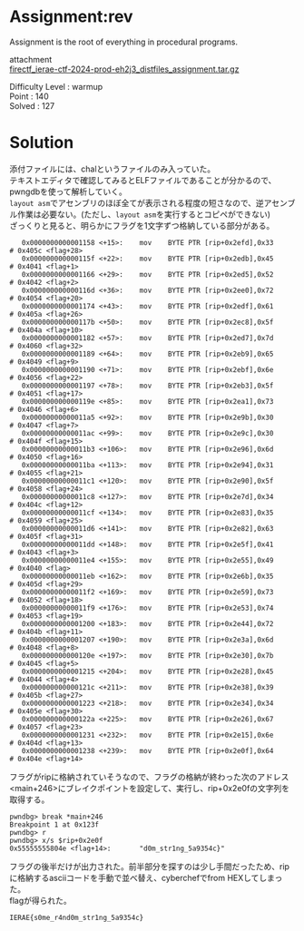 # Assignment:rev

Assignment is the root of everything in procedural programs.

attachment\
[firectf_ierae-ctf-2024-prod-eh2j3_distfiles_assignment.tar.gz](https://github.com/colza12/ctf_writeup/blob/main/IERAE%20CTF%202024/rev/Assignment/firectf_ierae-ctf-2024-prod-eh2j3_distfiles_assignment.tar.gz)

Difficulty Level : warmup\
Point : 140\
Solved : 127 

# Solution
添付ファイルには、chalというファイルのみ入っていた。\
テキストエディタで確認してみるとELFファイルであることが分かるので、pwngdbを使って解析していく。\
`layout asm`でアセンブリのほぼ全てが表示される程度の短さなので、逆アセンブル作業は必要ない。(ただし、`layout asm`を実行するとコピペができない)\
ざっくりと見ると、明らかにフラグを1文字ずつ格納している部分がある。
```
   0x0000000000001158 <+15>:    mov    BYTE PTR [rip+0x2efd],0x33        # 0x405c <flag+28>
   0x000000000000115f <+22>:    mov    BYTE PTR [rip+0x2edb],0x45        # 0x4041 <flag+1>
   0x0000000000001166 <+29>:    mov    BYTE PTR [rip+0x2ed5],0x52        # 0x4042 <flag+2>
   0x000000000000116d <+36>:    mov    BYTE PTR [rip+0x2ee0],0x72        # 0x4054 <flag+20>
   0x0000000000001174 <+43>:    mov    BYTE PTR [rip+0x2edf],0x61        # 0x405a <flag+26>
   0x000000000000117b <+50>:    mov    BYTE PTR [rip+0x2ec8],0x5f        # 0x404a <flag+10>
   0x0000000000001182 <+57>:    mov    BYTE PTR [rip+0x2ed7],0x7d        # 0x4060 <flag+32>
   0x0000000000001189 <+64>:    mov    BYTE PTR [rip+0x2eb9],0x65        # 0x4049 <flag+9>
   0x0000000000001190 <+71>:    mov    BYTE PTR [rip+0x2ebf],0x6e        # 0x4056 <flag+22>
   0x0000000000001197 <+78>:    mov    BYTE PTR [rip+0x2eb3],0x5f        # 0x4051 <flag+17>
   0x000000000000119e <+85>:    mov    BYTE PTR [rip+0x2ea1],0x73        # 0x4046 <flag+6>
   0x00000000000011a5 <+92>:    mov    BYTE PTR [rip+0x2e9b],0x30        # 0x4047 <flag+7>
   0x00000000000011ac <+99>:    mov    BYTE PTR [rip+0x2e9c],0x30        # 0x404f <flag+15>
   0x00000000000011b3 <+106>:   mov    BYTE PTR [rip+0x2e96],0x6d        # 0x4050 <flag+16>
   0x00000000000011ba <+113>:   mov    BYTE PTR [rip+0x2e94],0x31        # 0x4055 <flag+21>
   0x00000000000011c1 <+120>:   mov    BYTE PTR [rip+0x2e90],0x5f        # 0x4058 <flag+24>
   0x00000000000011c8 <+127>:   mov    BYTE PTR [rip+0x2e7d],0x34        # 0x404c <flag+12>
   0x00000000000011cf <+134>:   mov    BYTE PTR [rip+0x2e83],0x35        # 0x4059 <flag+25>
   0x00000000000011d6 <+141>:   mov    BYTE PTR [rip+0x2e82],0x63        # 0x405f <flag+31>
   0x00000000000011dd <+148>:   mov    BYTE PTR [rip+0x2e5f],0x41        # 0x4043 <flag+3>
   0x00000000000011e4 <+155>:   mov    BYTE PTR [rip+0x2e55],0x49        # 0x4040 <flag>
   0x00000000000011eb <+162>:   mov    BYTE PTR [rip+0x2e6b],0x35        # 0x405d <flag+29>
   0x00000000000011f2 <+169>:   mov    BYTE PTR [rip+0x2e59],0x73        # 0x4052 <flag+18>
   0x00000000000011f9 <+176>:   mov    BYTE PTR [rip+0x2e53],0x74        # 0x4053 <flag+19>
   0x0000000000001200 <+183>:   mov    BYTE PTR [rip+0x2e44],0x72        # 0x404b <flag+11>
   0x0000000000001207 <+190>:   mov    BYTE PTR [rip+0x2e3a],0x6d        # 0x4048 <flag+8>
   0x000000000000120e <+197>:   mov    BYTE PTR [rip+0x2e30],0x7b        # 0x4045 <flag+5>
   0x0000000000001215 <+204>:   mov    BYTE PTR [rip+0x2e28],0x45        # 0x4044 <flag+4>
   0x000000000000121c <+211>:   mov    BYTE PTR [rip+0x2e38],0x39        # 0x405b <flag+27>
   0x0000000000001223 <+218>:   mov    BYTE PTR [rip+0x2e34],0x34        # 0x405e <flag+30>
   0x000000000000122a <+225>:   mov    BYTE PTR [rip+0x2e26],0x67        # 0x4057 <flag+23>
   0x0000000000001231 <+232>:   mov    BYTE PTR [rip+0x2e15],0x6e        # 0x404d <flag+13>
   0x0000000000001238 <+239>:   mov    BYTE PTR [rip+0x2e0f],0x64        # 0x404e <flag+14>
```
フラグがripに格納されていそうなので、フラグの格納が終わった次のアドレス<main+246>にブレイクポイントを設定して、実行し、rip+0x2e0fの文字列を取得する。
```
pwndbg> break *main+246
Breakpoint 1 at 0x123f
pwndbg> r
pwndbg> x/s $rip+0x2e0f
0x55555555804e <flag+14>:       "d0m_str1ng_5a9354c}"
```
フラグの後半だけが出力された。前半部分を探すのは少し手間だったため、ripに格納するasciiコードを手動で並べ替え、cyberchefでfrom HEXしてしまった。\
flagが得られた。

`IERAE{s0me_r4nd0m_str1ng_5a9354c}`
